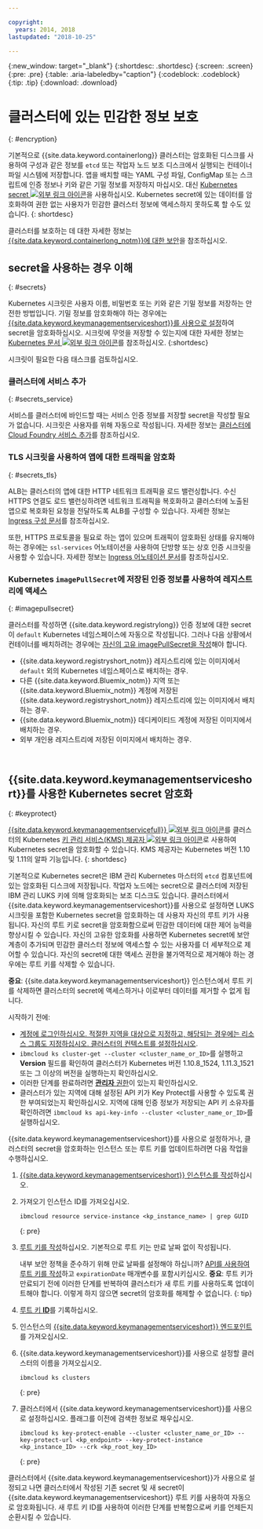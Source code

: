 ```yaml
---

copyright:
  years: 2014, 2018
lastupdated: "2018-10-25"

---
```


{:new_window: target="_blank"}
{:shortdesc: .shortdesc}
{:screen: .screen}
{:pre: .pre}
{:table: .aria-labeledby="caption"}
{:codeblock: .codeblock}
{:tip: .tip}
{:download: .download}


# 클러스터에 있는 민감한 정보 보호
{: #encryption}

기본적으로 {{site.data.keyword.containerlong}} 클러스터는 암호화된 디스크를 사용하여 구성과 같은 정보를 `etcd` 또는 작업자 노드 보조 디스크에서 실행되는 컨테이너 파일 시스템에 저장합니다. 앱을 배치할 때는 YAML 구성 파일, ConfigMap 또는 스크립트에 인증 정보나 키와 같은 기밀 정보를 저장하지 마십시오. 대신 [Kubernetes secret ![외부 링크 아이콘](../icons/launch-glyph.svg "외부 링크 아이콘")](https://kubernetes.io/docs/concepts/configuration/secret/)을 사용하십시오. Kubernetes secret에 있는 데이터를 암호화하여 권한 없는 사용자가 민감한 클러스터 정보에 액세스하지 못하도록 할 수도 있습니다.
{: shortdesc}

클러스터를 보호하는 데 대한 자세한 정보는 [{{site.data.keyword.containerlong_notm}}에 대한 보안](cs_secure.html#security)을 참조하십시오. 



## secret을 사용하는 경우 이해
{: #secrets}

Kubernetes 시크릿은 사용자 이름, 비밀번호 또는 키와 같은 기밀 정보를 저장하는 안전한 방법입니다. 기밀 정보를 암호화해야 하는 경우에는 [{{site.data.keyword.keymanagementserviceshort}}를 사용으로 설정](#keyprotect)하여 secret을 암호화하십시오. 시크릿에 무엇을 저장할 수 있는지에 대한 자세한 정보는 [Kubernetes 문서 ![외부 링크 아이콘](../icons/launch-glyph.svg "외부 링크 아이콘")](https://kubernetes.io/docs/concepts/configuration/secret/)를 참조하십시오.
{:shortdesc}

시크릿이 필요한 다음 태스크를 검토하십시오.

### 클러스터에 서비스 추가
{: #secrets_service}

서비스를 클러스터에 바인드할 때는 서비스 인증 정보를 저장할 secret을 작성할 필요가 없습니다. 시크릿은 사용자를 위해 자동으로 작성됩니다. 자세한 정보는 [클러스터에 Cloud Foundry 서비스 추가](cs_integrations.html#adding_cluster)를 참조하십시오.

### TLS 시크릿을 사용하여 앱에 대한 트래픽을 암호화
{: #secrets_tls}

ALB는 클러스터의 앱에 대한 HTTP 네트워크 트래픽을 로드 밸런싱합니다. 수신 HTTPS 연결도 로드 밸런싱하려면 네트워크 트래픽을 복호화하고 클러스터에 노출된 앱으로 복호화된 요청을 전달하도록 ALB를 구성할 수 있습니다. 자세한 정보는 [Ingress 구성 문서](cs_ingress.html#public_inside_3)를 참조하십시오. 

또한, HTTPS 프로토콜을 필요로 하는 앱이 있으며 트래픽이 암호화된 상태를 유지해야 하는 경우에는 `ssl-services` 어노테이션을 사용하여 단방향 또는 상호 인증 시크릿을 사용할 수 있습니다. 자세한 정보는 [Ingress 어노테이션 문서](cs_annotations.html#ssl-services)를 참조하십시오. 

### Kubernetes `imagePullSecret`에 저장된 인증 정보를 사용하여 레지스트리에 액세스
{: #imagepullsecret}

클러스터를 작성하면 {{site.data.keyword.registrylong}} 인증 정보에 대한 secret이 `default` Kubernetes 네임스페이스에 자동으로 작성됩니다. 그러나 다음 상황에서 컨테이너를 배치하려는 경우에는 [자신의 고유 imagePullSecret을 작성](cs_images.html#other)해야 합니다. 
* {{site.data.keyword.registryshort_notm}} 레지스트리에 있는 이미지에서 `default` 외의 Kubernetes 네임스페이스로 배치하는 경우. 
* 다른 {{site.data.keyword.Bluemix_notm}} 지역 또는 {{site.data.keyword.Bluemix_notm}} 계정에 저장된 {{site.data.keyword.registryshort_notm}} 레지스트리에 있는 이미지에서 배치하는 경우. 
* {{site.data.keyword.Bluemix_notm}} 데디케이티드 계정에 저장된 이미지에서 배치하는 경우. 
* 외부 개인용 레지스트리에 저장된 이미지에서 배치하는 경우. 

<br />


## {{site.data.keyword.keymanagementserviceshort}}를 사용한 Kubernetes secret 암호화
{: #keyprotect}

[{{site.data.keyword.keymanagementservicefull}} ![외부 링크 아이콘](../icons/launch-glyph.svg "외부 링크 아이콘")](/docs/services/key-protect/index.html#getting-started-with-key-protect)를 클러스터의 Kubernetes [키 관리 서비스(KMS) 제공자 ![외부 링크 아이콘](../icons/launch-glyph.svg "외부 링크 아이콘")](https://kubernetes.io/docs/tasks/administer-cluster/kms-provider/)로 사용하여 Kubernetes secret을 암호화할 수 있습니다. KMS 제공자는 Kubernetes 버전 1.10 및 1.11의 알파 기능입니다.
{: shortdesc}

기본적으로 Kubernetes secret은 IBM 관리 Kubernetes 마스터의 `etcd` 컴포넌트에 있는 암호화된 디스크에 저장됩니다. 작업자 노드에는 secret으로 클러스터에 저장된 IBM 관리 LUKS 키에 의해 암호화되는 보조 디스크도 있습니다. 클러스터에서 {{site.data.keyword.keymanagementserviceshort}}를 사용으로 설정하면 LUKS 시크릿을 포함한 Kubernetes secret을 암호화하는 데 사용자 자신의 루트 키가 사용됩니다. 자신의 루트 키로 secret을 암호화함으로써 민감한 데이터에 대한 제어 능력을 향상시킬 수 있습니다. 자신의 고유한 암호화를 사용하면 Kubernetes secret에 보안 계층이 추가되며 민감한 클러스터 정보에 액세스할 수 있는 사용자를 더 세부적으로 제어할 수 있습니다. 자신의 secret에 대한 액세스 권한을 불가역적으로 제거해야 하는 경우에는 루트 키를 삭제할 수 있습니다. 

**중요**: {{site.data.keyword.keymanagementserviceshort}} 인스턴스에서 루트 키를 삭제하면 클러스터의 secret에 액세스하거나 이로부터 데이터를 제거할 수 없게 됩니다. 

시작하기 전에:
* [계정에 로그인하십시오. 적절한 지역을 대상으로 지정하고, 해당되는 경우에는 리소스 그룹도 지정하십시오. 클러스터의 컨텍스트를 설정하십시오](cs_cli_install.html#cs_cli_configure). 
* `ibmcloud ks cluster-get --cluster <cluster_name_or_ID>`를 실행하고 **Version** 필드를 확인하여 클러스터가 Kubernetes 버전 1.10.8_1524, 1.11.3_1521 또는 그 이상의 버전을 실행하는지 확인하십시오. 
* 이러한 단계를 완료하려면 [**관리자** 권한](cs_users.html#access_policies)이 있는지 확인하십시오. 
* 클러스터가 있는 지역에 대해 설정된 API 키가 Key Protect를 사용할 수 있도록 권한 부여되었는지 확인하십시오. 지역에 대해 인증 정보가 저장되는 API 키 소유자를 확인하려면 `ibmcloud ks api-key-info --cluster <cluster_name_or_ID>`를 실행하십시오. 

{{site.data.keyword.keymanagementserviceshort}}를 사용으로 설정하거나, 클러스터의 secret을 암호화하는 인스턴스 또는 루트 키를 업데이트하려면 다음 작업을 수행하십시오. 

1.  [{{site.data.keyword.keymanagementserviceshort}} 인스턴스를 작성](/docs/services/key-protect/provision.html#provision)하십시오. 

2.  가져오기 인스턴스 ID를 가져오십시오. 

    ```
    ibmcloud resource service-instance <kp_instance_name> | grep GUID
    ```
    {: pre}

3.  [루트 키를 작성](/docs/services/key-protect/create-root-keys.html#create-root-keys)하십시오. 기본적으로 루트 키는 만료 날짜 없이 작성됩니다. 

    내부 보안 정책을 준수하기 위해 만료 날짜를 설정해야 하십니까? [API를 사용하여 루트 키를 작성](/docs/services/key-protect/create-root-keys.html#api)하고 `expirationDate` 매개변수를 포함시키십시오. **중요**: 루트 키가 만료되기 전에 이러한 단계를 반복하여 클러스터가 새 루트 키를 사용하도록 업데이트해야 합니다. 이렇게 하지 않으면 secret의 암호화를 해제할 수 없습니다.
    {: tip}

4.  [루트 키 **ID**](/docs/services/key-protect/view-keys.html#gui)를 기록하십시오. 

5.  인스턴스의 [{{site.data.keyword.keymanagementserviceshort}} 엔드포인트](/docs/services/key-protect/regions.html#endpoints)를 가져오십시오. 

6.  {{site.data.keyword.keymanagementserviceshort}}를 사용으로 설정할 클러스터의 이름을 가져오십시오. 

    ```
    ibmcloud ks clusters
    ```
    {: pre}

7.  클러스터에서 {{site.data.keyword.keymanagementserviceshort}}를 사용으로 설정하십시오. 플래그를 이전에 검색한 정보로 채우십시오. 

    ```
    ibmcloud ks key-protect-enable --cluster <cluster_name_or_ID> --key-protect-url <kp_endpoint> --key-protect-instance <kp_instance_ID> --crk <kp_root_key_ID>
    ```
    {: pre}

클러스터에서 {{site.data.keyword.keymanagementserviceshort}}가 사용으로 설정되고 나면 클러스터에서 작성된 기존 secret 및 새 secret이 {{site.data.keyword.keymanagementserviceshort}} 루트 키를 사용하여 자동으로 암호화됩니다. 새 루트 키 ID를 사용하여 이러한 단계를 반복함으로써 키를 언제든지 순환시킬 수 있습니다. 
